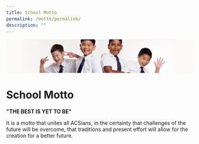 ```yaml
---
title: School Motto
permalink: /motto/permalink/
description: ""
---
```

![](/images/Sub-banner2.jpg)

School Motto
============

**"THE BEST IS YET TO BE"**

It is a motto that unites all ACSians, in the certainty that challenges of the future will be overcome, that traditions and present effort will allow for the creation for a better future.